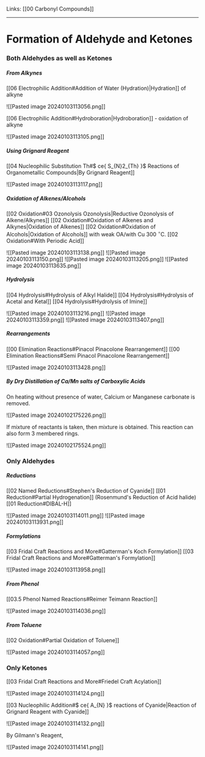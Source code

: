 Links: [[00 Carbonyl Compounds]]
___
# Formation of Aldehyde and Ketones
### Both Aldehydes as well as Ketones 

##### From Alkynes
[[06 Electrophilic Addition#Addition of Water (Hydration)|Hydration]] of alkyne

![[Pasted image 20240103113056.png]]

[[06 Electrophilic Addition#Hydroboration|Hydroboration]] - oxidation of alkyne

![[Pasted image 20240103113105.png]]

##### Using Grignard Reagent
[[04 Nucleophilic Substitution Th#$ ce{ S_{N}2_{Th} }$ Reactions of Organometallic Compounds|By Grignard Reagent]]

![[Pasted image 20240103113117.png]]

##### Oxidation of Alkenes/Alcohols
[[02 Oxidation#03 Ozonolysis Ozonolysis|Reductive Ozonolysis of Alkene/Alkynes]]
[[02 Oxidation#Oxidation of Alkenes and Alkynes|Oxidation of Alkenes]]
[[02 Oxidation#Oxidation of Alcohols|Oxidation of Alcohols]] with weak OA/with Cu 300 $^{\circ}$C. 
[[02 Oxidation#With Periodic Acid]]

![[Pasted image 20240103113138.png]]
![[Pasted image 20240103113150.png]]
![[Pasted image 20240103113205.png]]
![[Pasted image 20240103113635.png]]

##### Hydrolysis
[[04 Hydrolysis#Hydrolysis of Alkyl Halide]]
[[04 Hydrolysis#Hydrolysis of Acetal and Ketal]]
[[04 Hydrolysis#Hydrolysis of Imine]]


![[Pasted image 20240103113216.png]]
![[Pasted image 20240103113359.png]]
![[Pasted image 20240103113407.png]]

##### Rearrangements 
[[00 Elimination Reactions#Pinacol Pinacolone Rearrangement]] 
[[00 Elimination Reactions#Semi Pinacol Pinacolone Rearrangement]]

![[Pasted image 20240103113428.png]]


##### By Dry Distillation of Ca/Mn salts of Carboxylic Acids 
On heating without presence of water, Calcium or Manganese carbonate is removed.

![[Pasted image 20240102175226.png]]

If mixture of reactants is taken, then mixture is obtained.
This reaction can also form 3 membered rings.

![[Pasted image 20240102175524.png]]

### Only Aldehydes
##### Reductions
[[02 Named Reductions#Stephen's Reduction of Cyanide]]
[[01 Reduction#Partial Hydrogenation]] (Rosenmund's Reduction of Acid halide) 
[[01 Reduction#DIBAL-H]]

![[Pasted image 20240103114011.png]]
![[Pasted image 20240103113931.png]]

##### Formylations
[[03 Fridal Craft Reactions and More#Gatterman's Koch Formylation]]
[[03 Fridal Craft Reactions and More#Gatterman's Formylation]]

![[Pasted image 20240103113958.png]]

##### From Phenol
[[03.5 Phenol Named Reactions#Reimer Teimann Reaction]]

![[Pasted image 20240103114036.png]]

##### From Toluene
[[02 Oxidation#Partial Oxidation of Toluene]]

![[Pasted image 20240103114057.png]]

### Only Ketones
[[03 Fridal Craft Reactions and More#Friedel Craft Acylation]]

![[Pasted image 20240103114124.png]]

[[03 Nucleophilic Addition#$ ce{ A_{N} }$ reactions of Cyanide|Reaction of Grignard Reagent with Cyanide]]

![[Pasted image 20240103114132.png]]

By Gilmann's Reagent,

![[Pasted image 20240103114141.png]]
